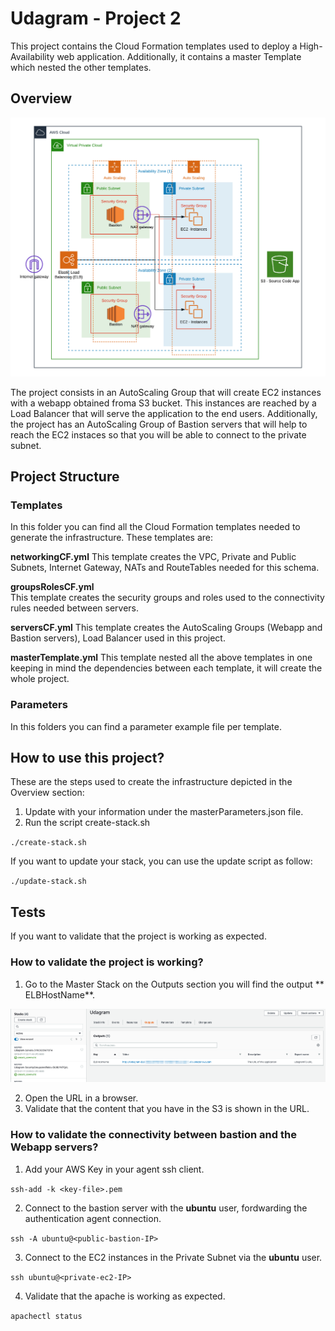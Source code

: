 # Udagram - Project 2
This project contains the Cloud Formation templates used to deploy a High-Availability web application. Additionally, it contains a master Template which nested the other templates. 

## Overview

![](resources/Project2.png)

The project consists in an AutoScaling Group that will create EC2 instances with a webapp obtained froma S3 bucket. This instances are reached by a Load Balancer that will serve the application to the end users. Additionally, the project has an AutoScaling Group of Bastion servers that will help to reach the EC2 instaces so that you will be able to connect to the private subnet.

## Project Structure

### Templates
In this folder you can find all the Cloud Formation templates needed to generate the infrastructure. These templates are:

**networkingCF.yml**
This template creates the VPC, Private and Public Subnets, Internet Gateway, NATs and RouteTables needed for this schema.

**groupsRolesCF.yml**  
This template creates the security groups and roles used to the connectivity rules needed between servers.

**serversCF.yml**
This template creates the AutoScaling Groups (Webapp and Bastion servers), Load Balancer used in this project.

**masterTemplate.yml**
This template nested all the above templates in one keeping in mind the dependencies between each template, it will create the whole project.

### Parameters
In this folders you can find a parameter example file per template.

## How to use this project?
These are the steps used to create the infrastructure depicted in the Overview section:
1. Update with your information under the masterParameters.json file.
1. Run the script create-stack.sh

`./create-stack.sh`

If you want to update your stack, you can use the update script as follow:

`./update-stack.sh`

## Tests
If you want to validate that the project is working as expected.

### How to validate the project is working?

1. Go to the Master Stack on the Outputs section you will find the output ** ELBHostName**. 

![](resources/Outputs-URL.png)

2. Open the URL in a browser.
3. Validate that the content that you have in the S3 is shown in the URL.

### How to validate the connectivity between bastion and the Webapp servers?
1. Add your AWS Key in your agent ssh client.

`ssh-add -k <key-file>.pem`

2. Connect to the bastion server with the **ubuntu** user, fordwarding the authentication agent connection.

`ssh -A ubuntu@<public-bastion-IP>`

3. Connect to the EC2 instances in the Private Subnet via the **ubuntu** user. 

`ssh ubuntu@<private-ec2-IP>`

4. Validate that the apache is working as expected.

`apachectl status`